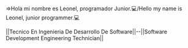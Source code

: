 =>Hola mi nombre es Leonel, programador Junior.💻/Hello my name is Leonel, junior programmer.💻

||Tecnico En Ingenieria De Desarrollo De Software||--||Software Development Engineering Technician||

